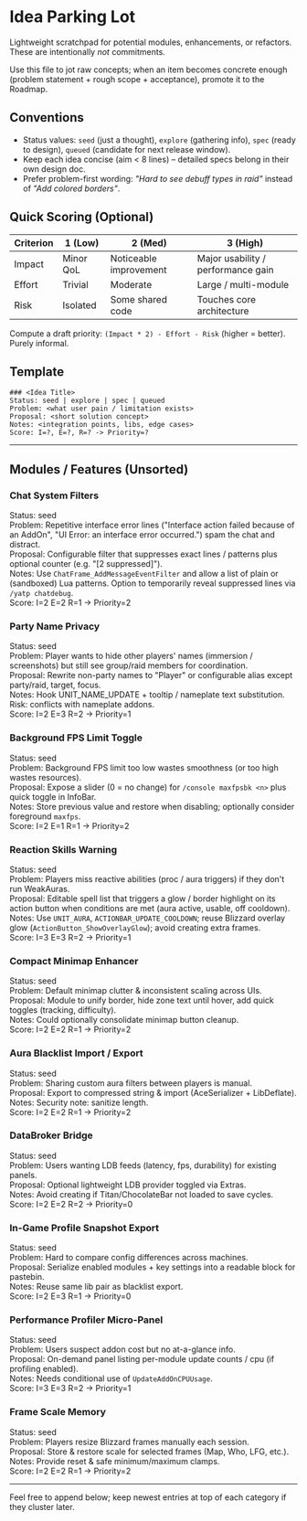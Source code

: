 # Idea Parking Lot

Lightweight scratchpad for potential modules, enhancements, or refactors. These are intentionally *not* commitments.

Use this file to jot raw concepts; when an item becomes concrete enough (problem statement + rough scope + acceptance), promote it to the Roadmap.

## Conventions
- Status values: `seed` (just a thought), `explore` (gathering info), `spec` (ready to design), `queued` (candidate for next release window).
- Keep each idea concise (aim < 8 lines) – detailed specs belong in their own design doc.
- Prefer problem-first wording: *"Hard to see debuff types in raid"* instead of *"Add colored borders"*.

## Quick Scoring (Optional)
| Criterion | 1 (Low) | 2 (Med) | 3 (High) |
|-----------|---------|---------|---------|
| Impact    | Minor QoL | Noticeable improvement | Major usability / performance gain |
| Effort    | Trivial | Moderate | Large / multi-module |
| Risk      | Isolated | Some shared code | Touches core architecture |

Compute a draft priority: `(Impact * 2) - Effort - Risk` (higher = better). Purely informal.

## Template
```
### <Idea Title>
Status: seed | explore | spec | queued
Problem: <what user pain / limitation exists>
Proposal: <short solution concept>
Notes: <integration points, libs, edge cases>
Score: I=?, E=?, R=? -> Priority=?
```

---

## Modules / Features (Unsorted)

### Chat System Filters
Status: seed  
Problem: Repetitive interface error lines ("Interface action failed because of an AddOn", "UI Error: an interface error occurred.") spam the chat and distract.  
Proposal: Configurable filter that suppresses exact lines / patterns plus optional counter (e.g. "[2 suppressed]").  
Notes: Use `ChatFrame_AddMessageEventFilter` and allow a list of plain or (sandboxed) Lua patterns. Option to temporarily reveal suppressed lines via `/yatp chatdebug`.  
Score: I=2 E=2 R=1 -> Priority=2

### Party Name Privacy
Status: seed  
Problem: Player wants to hide other players' names (immersion / screenshots) but still see group/raid members for coordination.  
Proposal: Rewrite non-party names to "Player" or configurable alias except party/raid, target, focus.  
Notes: Hook UNIT_NAME_UPDATE + tooltip / nameplate text substitution. Risk: conflicts with nameplate addons.  
Score: I=2 E=3 R=2 -> Priority=1

### Background FPS Limit Toggle
Status: seed  
Problem: Background FPS limit too low wastes smoothness (or too high wastes resources).  
Proposal: Expose a slider (0 = no change) for `/console maxfpsbk <n>` plus quick toggle in InfoBar.  
Notes: Store previous value and restore when disabling; optionally consider foreground `maxfps`.  
Score: I=2 E=1 R=1 -> Priority=2

### Reaction Skills Warning
Status: seed  
Problem: Players miss reactive abilities (proc / aura triggers) if they don't run WeakAuras.  
Proposal: Editable spell list that triggers a glow / border highlight on its action button when conditions are met (aura active, usable, off cooldown).  
Notes: Use `UNIT_AURA`, `ACTIONBAR_UPDATE_COOLDOWN`; reuse Blizzard overlay glow (`ActionButton_ShowOverlayGlow`); avoid creating extra frames.  
Score: I=3 E=3 R=2 -> Priority=1


### Compact Minimap Enhancer
Status: seed  
Problem: Default minimap clutter & inconsistent scaling across UIs.  
Proposal: Module to unify border, hide zone text until hover, add quick toggles (tracking, difficulty).  
Notes: Could optionally consolidate minimap button cleanup.  
Score: I=2 E=2 R=1 -> Priority=2

### Aura Blacklist Import / Export
Status: seed  
Problem: Sharing custom aura filters between players is manual.  
Proposal: Export to compressed string & import (AceSerializer + LibDeflate).  
Notes: Security note: sanitize length.  
Score: I=2 E=2 R=1 -> Priority=2

### DataBroker Bridge
Status: seed  
Problem: Users wanting LDB feeds (latency, fps, durability) for existing panels.  
Proposal: Optional lightweight LDB provider toggled via Extras.  
Notes: Avoid creating if Titan/ChocolateBar not loaded to save cycles.  
Score: I=2 E=2 R=2 -> Priority=0

### In-Game Profile Snapshot Export
Status: seed  
Problem: Hard to compare config differences across machines.  
Proposal: Serialize enabled modules + key settings into a readable block for pastebin.  
Notes: Reuse same lib pair as blacklist export.  
Score: I=2 E=3 R=1 -> Priority=0

### Performance Profiler Micro-Panel
Status: seed  
Problem: Users suspect addon cost but no at-a-glance info.  
Proposal: On-demand panel listing per-module update counts / cpu (if profiling enabled).  
Notes: Needs conditional use of `UpdateAddOnCPUUsage`.  
Score: I=3 E=3 R=2 -> Priority=1

### Frame Scale Memory
Status: seed  
Problem: Players resize Blizzard frames manually each session.  
Proposal: Store & restore scale for selected frames (Map, Who, LFG, etc.).  
Notes: Provide reset & safe minimum/maximum clamps.  
Score: I=2 E=2 R=1 -> Priority=2

---

Feel free to append below; keep newest entries at top of each category if they cluster later.
